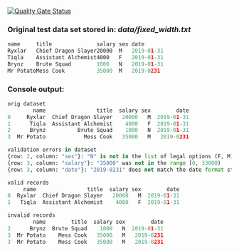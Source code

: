 [![Quality Gate Status](https://sonarcloud.io/api/project_badges/measure?project=zBrainiac_DataVerification&metric=alert_status)](https://sonarcloud.io/dashboard?id=zBrainiac_DataVerification)  



### Original test data set stored in: _data/fixed_width.txt_
```python
name     title              salary sex date
Ryxlar   Chief Dragon Slayer20000  M   2019-01-31
Tiqla    Assistant Alchemist4000   F   2019-01-31
Brynz    Brute Squad        1000   N   2019-01-31
Mr PotatoMess Cook          35000  M   2019-0231
```


### Console output:
```python
orig dataset
        name                title  salary sex        date
0     Ryxlar  Chief Dragon Slayer   20000   M  2019-01-31
1      Tiqla  Assistant Alchemist    4000   F  2019-01-31
2      Brynz          Brute Squad    1000   N  2019-01-31
3  Mr Potato            Mess Cook   35000   M   2019-0231
```


```python
validation errors in dataset
{row: 2, column: "sex"}: "N" is not in the list of legal options (F, M)
{row: 3, column: "salary"}: "35000" was not in the range [0, 33000)
{row: 3, column: "date"}: "2019-0231" does not match the date format string "%Y-%m-%d"
```


```python
valid records
     name                title  salary sex        date
0  Ryxlar  Chief Dragon Slayer   20000   M  2019-01-31
1   Tiqla  Assistant Alchemist    4000   F  2019-01-31
```

```python
invalid records
        name        title  salary sex        date
2      Brynz  Brute Squad    1000   N  2019-01-31
3  Mr Potato    Mess Cook   35000   M   2019-0231
3  Mr Potato    Mess Cook   35000   M   2019-0231
```
